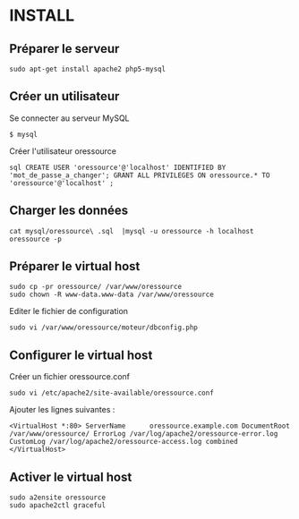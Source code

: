 # INSTALL

## Préparer le serveur

``
sudo apt-get install apache2 php5-mysql
``

## Créer un utilisateur

Se connecter au serveur MySQL

``
$ mysql
``

Créer l'utilisateur oressource

`` sql
CREATE USER 'oressource'@'localhost' IDENTIFIED BY 'mot_de_passe_a_changer';
GRANT ALL PRIVILEGES ON oressource.* TO 'oressource'@'localhost' ;
``

## Charger les données

``
cat mysql/oressource\ .sql  |mysql -u oressource -h localhost oressource -p
``

## Préparer le virtual host

```
sudo cp -pr oressource/ /var/www/oressource
sudo chown -R www-data.www-data /var/www/oressource
```

Editer le fichier de configuration 

``
sudo vi /var/www/oressource/moteur/dbconfig.php
``


## Configurer le virtual host

Créer un fichier oressource.conf

``
sudo vi /etc/apache2/site-available/oressource.conf
``

Ajouter les lignes suivantes :

``
<VirtualHost *:80>
ServerName      oressource.example.com
DocumentRoot /var/www/oressource/
ErrorLog /var/log/apache2/oressource-error.log
CustomLog /var/log/apache2/oressource-access.log combined
</VirtualHost>
``

## Activer le virtual host

```
sudo a2ensite oressource
sudo apache2ctl graceful
```

